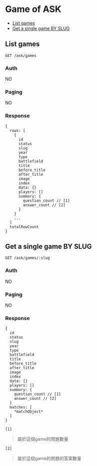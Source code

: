 # Game of ASK

- [List games](#list-games)
- [Get a single game BY SLUG](#get-a-single-game-BY-SLUG)

## List games
```
GET /ask/games
```

### Auth
NO

### Paging
NO

### Response
```
{
  rows: [
    {
      id
      status
      slug
      year
      type
      battlefield
      title
      before_title
      after_title
      image
      index
      data: {}
      players: []
      summary: {
        question_count // [1]
        answer_count // [2]
      }
    }
    ...
  ]
  totalRowCount
}
```

## Get a single game BY SLUG
```
GET /ask/games/:slug
```

### Auth
NO

### Paging
NO

### Response
```
{
  id
  status
  slug
  year
  type
  battlefield
  title
  before_title
  after_title
  image
  index
  data: {}
  players: []
  summary: {
    question_count // [1]
    answer_count // [2]
  }
  matches: [
    *matchObject*
  ]
}
```

`[1]`
> 屬於這個game的問題數量

`[2]`
> 屬於這個game的問題的答案數量
